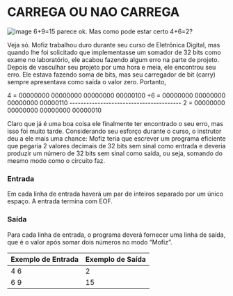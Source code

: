 # CARREGA OU NAO CARREGA

![image](https://resources.beecrowd.com.br/gallery/images/problems/UOJ_1026.png)
6+9=15 parece ok. Mas como pode estar certo 4+6=2?

Veja só. Mofiz trabalhou duro durante seu curso de Eletrônica Digital, mas quando lhe foi solicitado que implementasse um somador de 32 bits como exame no laboratório, ele acabou fazendo algum erro na parte de projeto. Depois de vasculhar seu projeto por uma hora e meia, ele encontrou seu erro. Ele estava fazendo soma de bits, mas seu carregador de bit (carry) sempre apresentava como saída o valor zero. Portanto,

 4  = 00000000 00000000 00000000 00000100
\+6 = 00000000 00000000 00000000 00000110
 \----------------------------------------
 2  = 00000000 00000000 00000000 00000010


Claro que já é uma boa coisa ele finalmente ter encontrado o seu erro, mas isso foi muito tarde. Considerando seu esforço durante o curso, o instrutor deu a ele mais uma chance: Mofiz teria que escrever um programa eficiente que pegaria 2 valores decimais de 32 bits sem sinal como entrada e deveria produzir um número de 32 bits sem sinal como saída, ou seja, somando do mesmo modo como o circuito faz.

### Entrada

Em cada linha de entrada haverá um par de inteiros separado por um único espaço. A entrada termina com EOF.

### Saída

Para cada linha de entrada, o programa deverá fornecer uma linha de saída, que é o valor após somar dois números no modo “Mofiz”.

|Exemplo de Entrada |Exemplo de Saída   |
|:---               |:---               |
|4 6                |2                  |
|6 9                |15                 |
